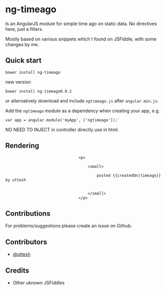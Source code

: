 # ng-timeago

Is an AngularJS module for simple time ago on static data. No directives here, just a filters.

Mostly based on various snippets which I found on JSFiddle, with some changes by me.

## Quick start

```
bower install ng-timeago
```
new version
```
bower install ng-timeago0.0.2
```

or alternatively download and include `ngtimeago.js` after `angular.min.js`.

Add the `ngtimeago` module as a dependency when creating your app, e.g.

```
var app = angular.module('myApp', ['ngtimeago']);`
```

NO NEED TO INJECT in controller directly use in html.

## Rendering


```
                                <p>
                                    
                                    <small>

                                        posted {{createdOn|timeago}} by uttesh


                                    </small>
                                </p>
```


## Contributions

For problems/suggestions please create an issue on Github.

## Contributors

* [@uttesh](https://twitter.com/uttesh)

## Credits

* Other uknown JSFiddles
